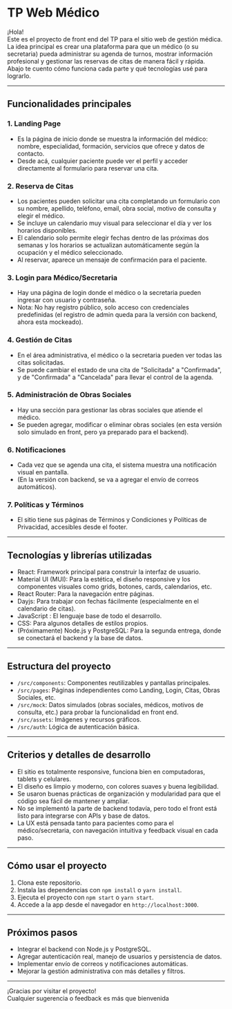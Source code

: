 # TP Web Médico

¡Hola!  
Este es el proyecto de front end del TP para el sitio web de gestión médica. La idea principal es crear una plataforma para que un médico (o su secretaria) pueda administrar su agenda de turnos, mostrar información profesional y gestionar las reservas de citas de manera fácil y rápida.  
Abajo te cuento cómo funciona cada parte y qué tecnologías usé para lograrlo.

---

##  Funcionalidades principales

### 1. Landing Page
- Es la página de inicio donde se muestra la información del médico: nombre, especialidad, formación, servicios que ofrece y datos de contacto.
- Desde acá, cualquier paciente puede ver el perfil y acceder directamente al formulario para reservar una cita.

### 2. Reserva de Citas
- Los pacientes pueden solicitar una cita completando un formulario con su nombre, apellido, teléfono, email, obra social, motivo de consulta y elegir el médico.
- Se incluye un calendario muy visual para seleccionar el día y ver los horarios disponibles.
- El calendario solo permite elegir fechas dentro de las próximas dos semanas y los horarios se actualizan automáticamente según la ocupación y el médico seleccionado.
- Al reservar, aparece un mensaje de confirmación para el paciente.

### 3. Login para Médico/Secretaria
- Hay una página de login donde el médico o la secretaria pueden ingresar con usuario y contraseña.
- Nota: No hay registro público, solo acceso con credenciales predefinidas (el registro de admin queda para la versión con backend, ahora esta mockeado).

### 4. Gestión de Citas
- En el área administrativa, el médico o la secretaria pueden ver todas las citas solicitadas.
- Se puede cambiar el estado de una cita de "Solicitada" a "Confirmada", y de "Confirmada" a "Cancelada" para llevar el control de la agenda.

### 5. Administración de Obras Sociales
- Hay una sección para gestionar las obras sociales que atiende el médico.
- Se pueden agregar, modificar o eliminar obras sociales (en esta versión solo simulado en front, pero ya preparado para el backend).

### 6. Notificaciones
- Cada vez que se agenda una cita, el sistema muestra una notificación visual en pantalla.
- (En la versión con backend, se va a agregar el envío de correos automáticos).

### 7. Políticas y Términos
- El sitio tiene sus páginas de Términos y Condiciones y Políticas de Privacidad, accesibles desde el footer.

---

## Tecnologías y librerías utilizadas

- React: Framework principal para construir la interfaz de usuario.
- Material UI (MUI): Para la estética, el diseño responsive y los componentes visuales como grids, botones, cards, calendarios, etc.
- React Router: Para la navegación entre páginas.
- Dayjs: Para trabajar con fechas fácilmente (especialmente en el calendario de citas).
- JavaScript : El lenguaje base de todo el desarrollo.
- CSS: Para algunos detalles de estilos propios.
- (Próximamente) Node.js y PostgreSQL: Para la segunda entrega, donde se conectará el backend y la base de datos.

---

## Estructura del proyecto

- `/src/components`: Componentes reutilizables y pantallas principales.
- `/src/pages`: Páginas independientes como Landing, Login, Citas, Obras Sociales, etc.
- `/src/mock`: Datos simulados (obras sociales, médicos, motivos de consulta, etc.) para probar la funcionalidad en front end.
- `/src/assets`: Imágenes y recursos gráficos.
- `/src/auth`: Lógica de autenticación básica.

---

## Criterios y detalles de desarrollo

- El sitio es totalmente responsive, funciona bien en computadoras, tablets y celulares.
- El diseño es limpio y moderno, con colores suaves y buena legibilidad.
- Se usaron buenas prácticas de organización y modularidad para que el código sea fácil de mantener y ampliar.
- No se implementó la parte de backend todavía, pero todo el front está listo para integrarse con APIs y base de datos.
- La UX está pensada tanto para pacientes como para el médico/secretaria, con navegación intuitiva y feedback visual en cada paso.

---

## Cómo usar el proyecto

1. Clona este repositorio.
2. Instala las dependencias con `npm install` o `yarn install`.
3. Ejecuta el proyecto con `npm start` o `yarn start`.
4. Accede a la app desde el navegador en `http://localhost:3000`.

---

## Próximos pasos

- Integrar el backend con Node.js y PostgreSQL.
- Agregar autenticación real, manejo de usuarios y persistencia de datos.
- Implementar envío de correos y notificaciones automáticas.
- Mejorar la gestión administrativa con más detalles y filtros.

---

¡Gracias por visitar el proyecto!  
Cualquier sugerencia o feedback es más que bienvenida 
